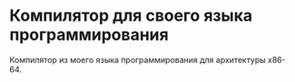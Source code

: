 # Компилятор для своего языка программирования

Компилятор из моего языка программирования для архитектуры x86-64.

